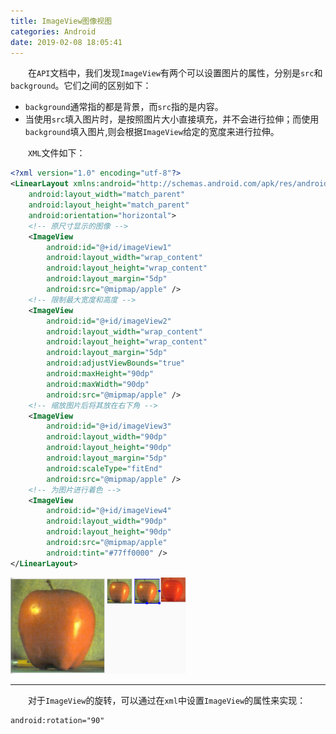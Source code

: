 ```yaml
---
title: ImageView图像视图
categories: Android
date: 2019-02-08 18:05:41
---
```

&emsp;&emsp;在`API`文档中，我们发现`ImageView`有两个可以设置图片的属性，分别是`src`和`background`。它们之间的区别如下：<!--more-->

- `background`通常指的都是背景，而`src`指的是内容。
- 当使用`src`填入图片时，是按照图片大小直接填充，并不会进行拉伸；而使用`background`填入图片,则会根据`ImageView`给定的宽度来进行拉伸。

&emsp;&emsp;`XML`文件如下：

``` xml
<?xml version="1.0" encoding="utf-8"?>
<LinearLayout xmlns:android="http://schemas.android.com/apk/res/android"
    android:layout_width="match_parent"
    android:layout_height="match_parent"
    android:orientation="horizontal">
    <!-- 原尺寸显示的图像 -->
    <ImageView
        android:id="@+id/imageView1"
        android:layout_width="wrap_content"
        android:layout_height="wrap_content"
        android:layout_margin="5dp"
        android:src="@mipmap/apple" />
    <!-- 限制最大宽度和高度 -->
    <ImageView
        android:id="@+id/imageView2"
        android:layout_width="wrap_content"
        android:layout_height="wrap_content"
        android:layout_margin="5dp"
        android:adjustViewBounds="true"
        android:maxHeight="90dp"
        android:maxWidth="90dp"
        android:src="@mipmap/apple" />
    <!-- 缩放图片后将其放在右下角 -->
    <ImageView
        android:id="@+id/imageView3"
        android:layout_width="90dp"
        android:layout_height="90dp"
        android:layout_margin="5dp"
        android:scaleType="fitEnd"
        android:src="@mipmap/apple" />
    <!-- 为图片进行着色 -->
    <ImageView
        android:id="@+id/imageView4"
        android:layout_width="90dp"
        android:layout_height="90dp"
        android:src="@mipmap/apple"
        android:tint="#77ff0000" />
</LinearLayout>
```

<img src="./ImageView图像视图/1.png" height="154" width="281">

----

&emsp;&emsp;对于`ImageView`的旋转，可以通过在`xml`中设置`ImageView`的属性来实现：

``` xml
android:rotation="90"
```